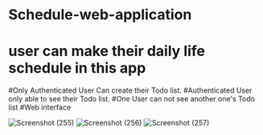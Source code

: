 # Schedule-web-application
<h1>user can make their daily life schedule in this app</h1>
#Only Authenticated User Can create their Todo list.
#Authenticated User only able to see their Todo list.
#One User can not see another one's Todo list
#Web interface


![Screenshot (255)](https://user-images.githubusercontent.com/74006602/179420585-c3029ff7-1626-4fd6-bd0a-cf99d7dde796.png)
![Screenshot (256)](https://user-images.githubusercontent.com/74006602/179420596-5a517f07-0474-463e-b4e1-74cd086f7eb9.png)
![Screenshot (257)](https://user-images.githubusercontent.com/74006602/179420610-e6495f53-451c-40f9-a8f4-09e4e513302d.png)
